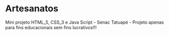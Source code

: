 # Artesanatos
Mini projeto HTML_5,  CSS_3 e Java Script - Senac Tatuapé - Projeto apenas para fins educacionais sem fins lucrativos!!!

